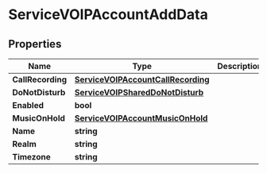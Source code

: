 

# ServiceVOIPAccountAddData


## Properties

| Name | Type | Description | Notes |
|------------ | ------------- | ------------- | -------------|
|**CallRecording** | [**ServiceVOIPAccountCallRecording**](ServiceVOIPAccountCallRecording.md) |  |  [optional] |
|**DoNotDisturb** | [**ServiceVOIPSharedDoNotDisturb**](ServiceVOIPSharedDoNotDisturb.md) |  |  [optional] |
|**Enabled** | **bool** |  |  [optional] |
|**MusicOnHold** | [**ServiceVOIPAccountMusicOnHold**](ServiceVOIPAccountMusicOnHold.md) |  |  [optional] |
|**Name** | **string** |  |  |
|**Realm** | **string** |  |  [optional] |
|**Timezone** | **string** |  |  |



